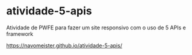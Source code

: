 # atividade-5-apis
Atividade de PWFE para fazer um site responsivo com o uso de 5 APIs e framework

https://navomeister.github.io/atividade-5-apis/
